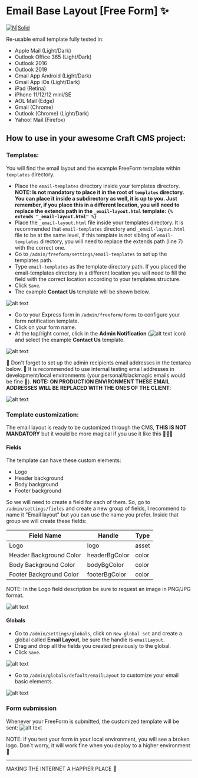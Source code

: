 # Email Base Layout [Free Form] ✨
[![N|Solid](https://github.com/DianyelaMaldonado/email-base-layout-freeform/blob/development/src/assets/BM-logo.png?raw=true)](https://heyblackmagic.com/)

Re-usable email template fully tested in:

- Apple Mail (Light/Dark)
- Outlook Office 365 (Light/Dark)
- Outlook 2016
- Outlook 2019
- Gmail App Android (Light/Dark)
- Gmail App iOs (Light/Dark)
- iPad (Retina)
- iPhone 11/12/12 mini/SE
- AOL Mail (Edge)
- Gmail (Chrome)
- Outlook (Chrome) (Light/Dark)
- Yahoo! Mail (Firefox)

## How to use in your awesome Craft CMS project:
### Templates:

You will find the email layout and the example FreeForm template within `templates` directory.

- Place the `email-templates` directory inside your templates directory. **NOTE: Is not mandatory to place it in the root of `templates` directory. You can place it inside a subdirectory as well, it is up to you. Just remember, if you place this in a different location, you will need to replace the extends path in the `_email-layout.html` template: `{% extends "_email-layout.html" %}`**
- Place the `_email-layout.html` file inside your templates directory. It is recommended that `email-templates` directory and `_email-layout.html` file to be at the same level, if this template is not sibling of `email-templates` directory, you will need to replace the extends path (line 7) with the correct one.
- Go to `/admin/freeform/settings/email-templates` to set up the templates path.
- Type `email-templates` as the template directory path. If you placed the email-templates directory in a different location you will need to fill the field with the correct location according to your templates structure.
- Click `Save`.
- The example **Contact Us** template will be shown below.

![alt text](https://github.com/DianyelaMaldonado/email-base-layout-freeform/blob/development/src/screenshots/template-directory-path.png?raw=true)

- Go to your Express form in `/admin/freeform/forms` to configure your form notification template.
- Click on your form name.
- At the top/right corner, click in the **Admin Notification** (![alt text](https://github.com/DianyelaMaldonado/email-base-layout-freeform/blob/development/src/screenshots/envelop-icon.png?raw=true) icon) and select the example **Contact Us** template.

![alt text](https://github.com/DianyelaMaldonado/email-base-layout-freeform/blob/development/src/screenshots/admin-notification-select.png?raw=true)

🔎 Don't forget to set up the admin recipients email addresses in the textarea below. 📌 It is recommended to use internal testing email addresses in development/local environments (your personal/blackmagic emails would be fine 📨). **NOTE: ON PRODUCTION ENVIRONMENT THESE EMAIL ADDRESSES WILL BE REPLACED WITH THE ONES OF THE CLIENT**:

![alt text](https://github.com/DianyelaMaldonado/email-base-layout-freeform/blob/development/src/screenshots/testing-emails.png?raw=true)

### Template customization:

The email layout is ready to be customized through the CMS, **THIS IS NOT MANDATORY** but it would be more magical if you use it like this 🦯🎩✨

#### Fields
The template can have these custom elements:
- Logo
- Header background
- Body background
- Footer background

So we will need to create a field for each of them. So, go to `/admin/settings/fields` and create a new group of fields, I recommend to name it "Email layout" but you can use the name you prefer. Inside that group we will create these fields:

| Field Name | Handle | Type |
| ------ | ------ | ------ |
| Logo | logo | asset |
| Header Background Color | headerBgColor | color |
| Body Background Color | bodyBgColor | color |
| Footer Background Color | footerBgColor | color |

NOTE: In the Logo field description be sure to request an image in PNG/JPG format.

![alt text](https://github.com/DianyelaMaldonado/email-base-layout-freeform/blob/development/src/screenshots/fields.png?raw=true)

#### Globals

- Go to `/admin/settings/globals`, click on `New global set` and create a global called **Email Layout**, be sure the handle is `emailLayout`.
- Drag and drop all the fields you created previously to the global.
- Click `Save`.

![alt text](https://github.com/DianyelaMaldonado/email-base-layout-freeform/blob/development/src/screenshots/global.png?raw=true)

- Go to `/admin/globals/default/emailLayout` to customize your email basic elements.

![alt text](https://github.com/DianyelaMaldonado/email-base-layout-freeform/blob/development/src/screenshots/global-2.png?raw=true)

### Form submission
Whenever your FreeForm is submitted, the customized template will be sent:
![alt text](https://github.com/DianyelaMaldonado/email-base-layout-freeform/blob/development/src/screenshots/example-email.png?raw=true)

NOTE: If you test your form in your local environment, you will see a broken logo. Don´t worry, it will work fine when you deploy to a higher environment 🚀

-----
MAKING THE INTERNET A HAPPIER PLACE 💫
